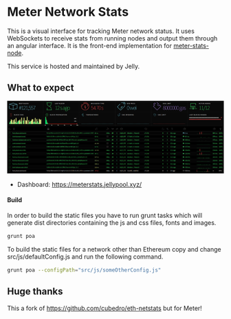 Meter Network Stats
===============================================

This is a visual interface for tracking Meter network status. It uses WebSockets to receive stats from running nodes and output them through an angular interface. It is the front-end implementation for [meter-stats-node](https://github.com/nextblu/meter-stats-node).

This service is hosted and maintained by Jelly.

## What to expect
![Screenshot](src/images/screenshot-poa.png "Screenshot POA")

* Dashboard: https://meterstats.jellypool.xyz/

#### Build
In order to build the static files you have to run grunt tasks which will generate dist directories containing the js and css files, fonts and images.

```bash
grunt poa
```

To build the static files for a network other than Ethereum copy and change src/js/defaultConfig.js and run the following command.

```bash
grunt poa --configPath="src/js/someOtherConfig.js"
```

## Huge thanks
This a fork of https://github.com/cubedro/eth-netstats but for Meter!